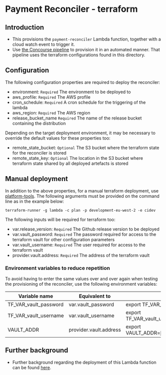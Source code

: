 # Payment Reconciler - terraform 

## Introduction
* This provisions the `payment-reconciler` Lambda function, together with a cloud watch event to trigger it.
* Use [the Concourse pipeline](https://ci.platform.aws.chdev.org/teams/development/pipelines/payment-reconciler) to
provision it in an automated manner. That pipeline uses the terraform configurations found in this directory.  

## Configuration

The following configuration properties are required to deploy the reconciler:

- environment: `Required` The environment to be deployed to 
- aws_profile: `Required` The AWS profile
- cron_schedule: `Required` A cron schedule for the triggering of the lambda
- aws_region: `Required` The AWS region
- release_bucket_name `Required` The name of the release bucket containing the distribution 

Depending on the target deployment environment, it may be necessary to override the default values for these properties 
too:

- remote_state_bucket: `Optional` The S3 bucket where the terraform state for the reconciler is stored
- remote_state_key: `Optional` The location in the S3 bucket where terraform state shared by all deployed artefacts is 
stored

## Manual deployment

In addition to the above properties, for a manual terraform deployment, use 
[platform-tools](https://github.com/companieshouse/platform-tools). The following arguments must be 
provided on the command line as in the example below:

```
terraform-runner -g lambda -c plan -p development-eu-west-2 -e cidev
```

The following inputs will be required for terraform too:

- var.release_version: `Required` The Github release version to be deployed
- var.vault_password: `Required` The password required for access to the terraform vault for other configuration parameters
- var.vault_username: `Required` The user required for access to the terraform vault
- provider.vault.address: `Required` The address of the terraform vault

### Environment variables to reduce repetition

To avoid having to enter the same values over and over again when testing the provisioning of the reconciler, use the 
following environment variables: 

| Variable name | Equivalent to | Example |
| ------------- | ---------------- | ------- |
| TF_VAR_vault_password | var.vault_password | export TF_VAR_vault_password=XXXXXXXXX |
| TF_VAR_vault_username | var.vault_username | export TF_VAR_vault_username=payment_reconciler_read |
| VAULT_ADDR    | provider.vault.address | export VAULT_ADDR=https://vault.platform.aws.chdev.org |

## Further background

* Further background regarding the deployment of this Lambda function can be found 
[here](https://companieshouse.atlassian.net/wiki/spaces/CHS/pages/1650000125/GCI-1042+Deployment+of+payment-reconciler).
